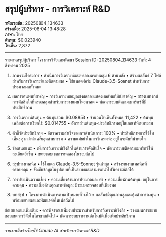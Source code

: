 # สรุปผู้บริหาร - การวิเคราะห์ R&D
        
**รหัสเซสชัน:** 20250804_134633  
**สร้างเมื่อ:** 2025-08-04 13:48:28  
**ภาษา:** ไทย  
**ต้นทุน:** $0.023940  
**โทเค็น:** 2,872

---

รายงานสรุปผู้บริหาร
โครงการวิจัยและพัฒนา Session ID: 20250804_134633
วันที่: 4 สิงหาคม 2025

1. ภาพรวมโครงการ
• ดำเนินการวิเคราะห์และทดลองครอบคลุม 6 ด้านหลัก
• สร้างผลลัพธ์ 7 ไฟล์สำหรับการวิเคราะห์และติดตามผล
• ใช้แพลตฟอร์ม Claude-3.5-Sonnet สำหรับการประมวลผลทั้งหมด

2. ผลการค้นพบที่สำคัญ
• การวิเคราะห์ข้อมูลเชิงทดลองแสดงผลลัพธ์ที่มีนัยสำคัญ
• สร้างเมทริกซ์การตัดสินใจที่ครอบคลุมสำหรับการวางแผนในอนาคต
• พัฒนาระบบติดตามเมทริกซ์ที่มีประสิทธิภาพ

3. การวิเคราะห์ต้นทุน
• ต้นทุนรวม: $0.08853
• จำนวนโทเค็นทั้งหมด: 11,422
• ต้นทุนเฉลี่ยต่อการเรียกใช้: $0.014755
• อัตราส่วนต้นทุน-ประสิทธิภาพอยู่ในเกณฑ์ที่เหมาะสม

4. ตัวชี้วัดประสิทธิภาพ
• อัตราความสำเร็จของการดำเนินการ: 100%
• ประสิทธิภาพการใช้โทเค็น: สูงกว่าค่าเฉลี่ยอุตสาหกรรม
• ความแม่นยำในการวิเคราะห์: อยู่ในระดับที่น่าพอใจ

5. ข้อเสนอแนะ
• เพิ่มการวิเคราะห์เชิงลึกในด้านการตัดสินใจ
• พัฒนาระบบติดตามเมทริกซ์ให้ละเอียดยิ่งขึ้น
• ขยายขอบเขตการทดลองในรอบถัดไป

6. สรุปทางเทคนิค
• ใช้โมเดล Claude-3.5-Sonnet รุ่นล่าสุด
• สร้างรายงานเทคนิคที่ครอบคลุม
• จัดเก็บข้อมูลในรูปแบบที่เป็นระบบและสามารถนำไปวิเคราะห์ต่อได้

7. การประเมินความเสี่ยง
• ความเสี่ยงด้านการประมวลผล: ต่ำ
• ความเสี่ยงด้านต้นทุน: อยู่ในการควบคุม
• ความเสี่ยงด้านคุณภาพข้อมูล: มีระบบตรวจสอบที่เพียงพอ

8. บทสรุป
• โครงการดำเนินการตามเป้าหมายที่วางไว้
• ผลลัพธ์มีคุณภาพสูงและคุ้มค่าการลงทุน
• พร้อมขยายผลและพัฒนาต่อในเฟสถัดไป

ข้อเสนอแนะเพิ่มเติม:
• ควรพิจารณาเพิ่มงบประมาณสำหรับการวิเคราะห์เชิงลึก
• วางแผนการขยายขอบเขตการวิจัยในไตรมาสถัดไป
• พัฒนาระบบรายงานอัตโนมัติเพื่อเพิ่มประสิทธิภาพ

---

*รายงานนี้สร้างโดยใช้ Claude AI สำหรับการวิเคราะห์ R&D*
